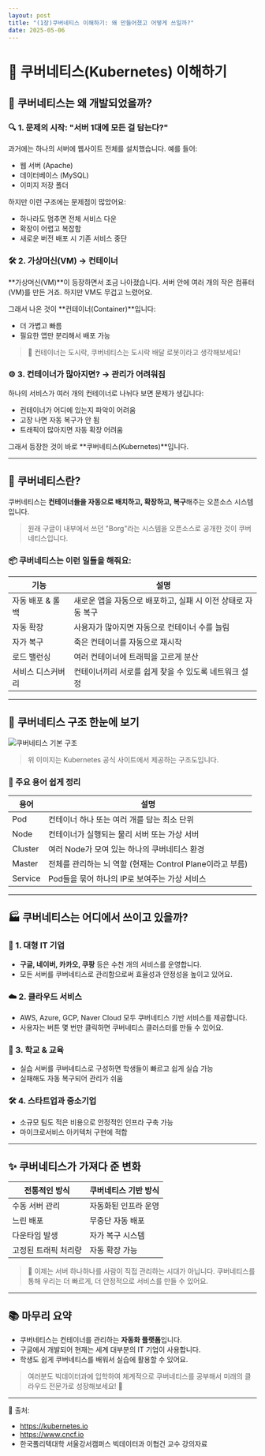 ```yaml
---
layout: post
title: "(1장)쿠버네티스 이해하기: 왜 만들어졌고 어떻게 쓰일까?"
date: 2025-05-06
---
```



# 👾 쿠버네티스(Kubernetes) 이해하기

## 🧩 쿠버네티스는 왜 개발되었을까?

### 🔍 1. 문제의 시작: "서버 1대에 모든 걸 담는다?"

과거에는 하나의 서버에 웹사이트 전체를 설치했습니다. 예를 들어:
- 웹 서버 (Apache)
- 데이터베이스 (MySQL)
- 이미지 저장 폴더

하지만 이런 구조에는 문제점이 많았어요:
- 하나라도 멈추면 전체 서비스 다운
- 확장이 어렵고 복잡함
- 새로운 버전 배포 시 기존 서비스 중단

### 🛠 2. 가상머신(VM) → 컨테이너

**가상머신(VM)**이 등장하면서 조금 나아졌습니다. 서버 안에 여러 개의 작은 컴퓨터(VM)를 만든 거죠. 
하지만 VM도 무겁고 느렸어요.

그래서 나온 것이 **컨테이너(Container)**입니다:
- 더 가볍고 빠름
- 필요한 앱만 분리해서 배포 가능

> 📌 컨테이너는 도시락, 쿠버네티스는 도시락 배달 로봇이라고 생각해보세요!

### ⚙️ 3. 컨테이너가 많아지면? → 관리가 어려워짐

하나의 서비스가 여러 개의 컨테이너로 나뉘다 보면 문제가 생깁니다:
- 컨테이너가 어디에 있는지 파악이 어려움
- 고장 나면 자동 복구가 안 됨
- 트래픽이 많아지면 자동 확장 어려움

그래서 등장한 것이 바로 **쿠버네티스(Kubernetes)**입니다.

---

## 🚀 쿠버네티스란?

쿠버네티스는 **컨테이너들을 자동으로 배치하고, 확장하고, 복구**해주는 오픈소스 시스템입니다.

> 원래 구글이 내부에서 쓰던 "Borg"라는 시스템을 오픈소스로 공개한 것이 쿠버네티스입니다.

### 📦 쿠버네티스는 이런 일들을 해줘요:

| 기능            | 설명 |
|-----------------|------|
| 자동 배포 & 롤백 | 새로운 앱을 자동으로 배포하고, 실패 시 이전 상태로 자동 복구 |
| 자동 확장       | 사용자가 많아지면 자동으로 컨테이너 수를 늘림 |
| 자가 복구       | 죽은 컨테이너를 자동으로 재시작 |
| 로드 밸런싱     | 여러 컨테이너에 트래픽을 고르게 분산 |
| 서비스 디스커버리 | 컨테이너끼리 서로를 쉽게 찾을 수 있도록 네트워크 설정 |


---

## 📌 쿠버네티스 구조 한눈에 보기

![쿠버네티스 기본 구조](https://kubernetes.io/images/docs/components-of-kubernetes.svg)

> 위 이미지는 Kubernetes 공식 사이트에서 제공하는 구조도입니다.

### 🧠 주요 용어 쉽게 정리

| 용어         | 설명 |
|--------------|------|
| Pod          | 컨테이너 하나 또는 여러 개를 담는 최소 단위 |
| Node         | 컨테이너가 실행되는 물리 서버 또는 가상 서버 |
| Cluster      | 여러 Node가 모여 있는 하나의 쿠버네티스 환경 |
| Master       | 전체를 관리하는 뇌 역할 (현재는 Control Plane이라고 부름) |
| Service      | Pod들을 묶어 하나의 IP로 보여주는 가상 서비스 |

---

## 🏭 쿠버네티스는 어디에서 쓰이고 있을까?

### 📱 1. 대형 IT 기업
- **구글, 네이버, 카카오, 쿠팡** 등은 수천 개의 서비스를 운영합니다.
- 모든 서버를 쿠버네티스로 관리함으로써 효율성과 안정성을 높이고 있어요.

### ☁️ 2. 클라우드 서비스
- AWS, Azure, GCP, Naver Cloud 모두 쿠버네티스 기반 서비스를 제공합니다.
- 사용자는 버튼 몇 번만 클릭하면 쿠버네티스 클러스터를 만들 수 있어요.

### 🏫 3. 학교 & 교육
- 실습 서버를 쿠버네티스로 구성하면 학생들이 빠르고 쉽게 실습 가능
- 실패해도 자동 복구되어 관리가 쉬움

### 🛠 4. 스타트업과 중소기업
- 소규모 팀도 적은 비용으로 안정적인 인프라 구축 가능
- 마이크로서비스 아키텍처 구현에 적합

---

## ✨ 쿠버네티스가 가져다 준 변화

| 전통적인 방식      | 쿠버네티스 기반 방식 |
|-------------------|----------------------|
| 수동 서버 관리       | 자동화된 인프라 운영     |
| 느린 배포            | 무중단 자동 배포          |
| 다운타임 발생        | 자가 복구 시스템         |
| 고정된 트래픽 처리량  | 자동 확장 가능             |

> 📣 이제는 서버 하나하나를 사람이 직접 관리하는 시대가 아닙니다.
> 쿠버네티스를 통해 우리는 더 빠르게, 더 안정적으로 서비스를 만들 수 있어요.

---

## 📚 마무리 요약

- 쿠버네티스는 컨테이너를 관리하는 **자동화 플랫폼**입니다.
- 구글에서 개발되어 현재는 세계 대부분의 IT 기업이 사용합니다.
- 학생도 쉽게 쿠버네티스를 배워서 실습에 활용할 수 있어요.

> 여러분도 빅데이터과에 입학하여 체계적으로 쿠버네티스를 공부해서 미래의 클라우드 전문가로 성장해보세요! 💪

---

📎 출처:
- https://kubernetes.io
- https://www.cncf.io
- 한국폴리텍대학 서울강서캠퍼스 빅데이터과 이협건 교수 강의자료
